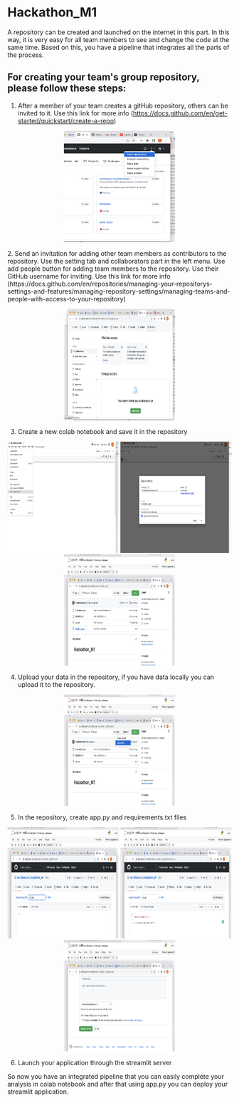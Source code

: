 # Hackathon_M1
A repository can be created and launched on the internet in this part. In this way, it is very easy for all team members to see and change the code at the same time. Based on this, you have a pipeline that integrates all the parts of the process.

## For creating your team's group repository, please follow these steps:
1. After a member of your team creates a gitHub repository, others can be invited to it.
Use this link for more info (https://docs.github.com/en/get-started/quickstart/create-a-repo)

<p align="center">
    <img src="https://github.com/HamidBekamiri/Hackathon_M1/blob/main/images/image_1.png" width="250" height="250">
</p>
2. Send an invitation for adding other team members as contributors to the repository. Use the setting tab and collaborators part in the left menu. Use add people button for adding team members to the repository. Use their GitHub username for inviting. Use this link for more info  (https://docs.github.com/en/repositories/managing-your-repositorys-settings-and-features/managing-repository-settings/managing-teams-and-people-with-access-to-your-repository)

<p align="center">
    <img src="https://github.com/HamidBekamiri/Hackathon_M1/blob/main/images/image_2.png" width="250" height="250">
</p>

3. Create a new colab notebook and save it in the repository


<p align="center">
    <img src="https://github.com/HamidBekamiri/Hackathon_M1/blob/main/images/image_3.png" width="250" height="250">
    <img src="https://github.com/HamidBekamiri/Hackathon_M1/blob/main/images/image_3_2.png" width="250" height="250">
    <img src="https://github.com/HamidBekamiri/Hackathon_M1/blob/main/images/image_3_3.png" width="250" height="250">
</p>




4. Upload your data in the repository, if you have data locally you can upload it to the repository.

<p align="center">
    <img src="https://github.com/HamidBekamiri/Hackathon_M1/blob/main/images/image_4.png" width="250" height="250">
</p>


5. In the repository, create app.py and requirements.txt files


<p align="center">
    <img src="https://github.com/HamidBekamiri/Hackathon_M1/blob/main/images/image_5.png" width="250" height="250">
    <img src="https://github.com/HamidBekamiri/Hackathon_M1/blob/main/images/image_7.png" width="250" height="250">
    <img src="https://github.com/HamidBekamiri/Hackathon_M1/blob/main/images/image_6.png" width="250" height="250">

</p>


6. Launch your application through the streamlit server




So now you have an integrated pipeline that you can easily complete your analysis in colab notebook and after that using app.py you can deploy your streamlit application.
